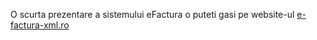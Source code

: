 O scurta prezentare a sistemului eFactura o puteti gasi pe website-ul [e-factura-xml.ro](https://www.e-factura-xml.ro/)
